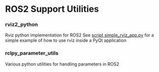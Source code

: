 # ROS2 Support Utilities 
### rviz2_python
Rviz python implementation for ROS2
See [script simple_rviz_app.py](rviz2_py/rviz2_py/simple_rviz_app.py) for a simple example of how to use rviz inside a PyQt application

### rclpy_parameter_utils
Various python utilities for handling parameters in ROS2
